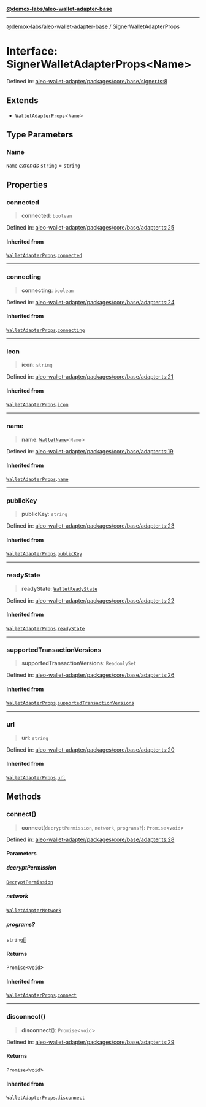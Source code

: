 [**@demox-labs/aleo-wallet-adapter-base**](../README.md)

***

[@demox-labs/aleo-wallet-adapter-base](../README.md) / SignerWalletAdapterProps

# Interface: SignerWalletAdapterProps\<Name\>

Defined in: [aleo-wallet-adapter/packages/core/base/signer.ts:8](https://github.com/demox-labs/aleo-wallet-adapter/blob/818636b4a87a5b81f15303d0099057a3563c844a/packages/core/base/signer.ts#L8)

## Extends

- [`WalletAdapterProps`](WalletAdapterProps.md)\<`Name`\>

## Type Parameters

### Name

`Name` *extends* `string` = `string`

## Properties

### connected

> **connected**: `boolean`

Defined in: [aleo-wallet-adapter/packages/core/base/adapter.ts:25](https://github.com/demox-labs/aleo-wallet-adapter/blob/818636b4a87a5b81f15303d0099057a3563c844a/packages/core/base/adapter.ts#L25)

#### Inherited from

[`WalletAdapterProps`](WalletAdapterProps.md).[`connected`](WalletAdapterProps.md#connected)

***

### connecting

> **connecting**: `boolean`

Defined in: [aleo-wallet-adapter/packages/core/base/adapter.ts:24](https://github.com/demox-labs/aleo-wallet-adapter/blob/818636b4a87a5b81f15303d0099057a3563c844a/packages/core/base/adapter.ts#L24)

#### Inherited from

[`WalletAdapterProps`](WalletAdapterProps.md).[`connecting`](WalletAdapterProps.md#connecting)

***

### icon

> **icon**: `string`

Defined in: [aleo-wallet-adapter/packages/core/base/adapter.ts:21](https://github.com/demox-labs/aleo-wallet-adapter/blob/818636b4a87a5b81f15303d0099057a3563c844a/packages/core/base/adapter.ts#L21)

#### Inherited from

[`WalletAdapterProps`](WalletAdapterProps.md).[`icon`](WalletAdapterProps.md#icon)

***

### name

> **name**: [`WalletName`](../type-aliases/WalletName.md)\<`Name`\>

Defined in: [aleo-wallet-adapter/packages/core/base/adapter.ts:19](https://github.com/demox-labs/aleo-wallet-adapter/blob/818636b4a87a5b81f15303d0099057a3563c844a/packages/core/base/adapter.ts#L19)

#### Inherited from

[`WalletAdapterProps`](WalletAdapterProps.md).[`name`](WalletAdapterProps.md#name-1)

***

### publicKey

> **publicKey**: `string`

Defined in: [aleo-wallet-adapter/packages/core/base/adapter.ts:23](https://github.com/demox-labs/aleo-wallet-adapter/blob/818636b4a87a5b81f15303d0099057a3563c844a/packages/core/base/adapter.ts#L23)

#### Inherited from

[`WalletAdapterProps`](WalletAdapterProps.md).[`publicKey`](WalletAdapterProps.md#publickey)

***

### readyState

> **readyState**: [`WalletReadyState`](../enumerations/WalletReadyState.md)

Defined in: [aleo-wallet-adapter/packages/core/base/adapter.ts:22](https://github.com/demox-labs/aleo-wallet-adapter/blob/818636b4a87a5b81f15303d0099057a3563c844a/packages/core/base/adapter.ts#L22)

#### Inherited from

[`WalletAdapterProps`](WalletAdapterProps.md).[`readyState`](WalletAdapterProps.md#readystate)

***

### supportedTransactionVersions

> **supportedTransactionVersions**: `ReadonlySet`

Defined in: [aleo-wallet-adapter/packages/core/base/adapter.ts:26](https://github.com/demox-labs/aleo-wallet-adapter/blob/818636b4a87a5b81f15303d0099057a3563c844a/packages/core/base/adapter.ts#L26)

#### Inherited from

[`WalletAdapterProps`](WalletAdapterProps.md).[`supportedTransactionVersions`](WalletAdapterProps.md#supportedtransactionversions)

***

### url

> **url**: `string`

Defined in: [aleo-wallet-adapter/packages/core/base/adapter.ts:20](https://github.com/demox-labs/aleo-wallet-adapter/blob/818636b4a87a5b81f15303d0099057a3563c844a/packages/core/base/adapter.ts#L20)

#### Inherited from

[`WalletAdapterProps`](WalletAdapterProps.md).[`url`](WalletAdapterProps.md#url)

## Methods

### connect()

> **connect**(`decryptPermission`, `network`, `programs?`): `Promise`\<`void`\>

Defined in: [aleo-wallet-adapter/packages/core/base/adapter.ts:28](https://github.com/demox-labs/aleo-wallet-adapter/blob/818636b4a87a5b81f15303d0099057a3563c844a/packages/core/base/adapter.ts#L28)

#### Parameters

##### decryptPermission

[`DecryptPermission`](../enumerations/DecryptPermission.md)

##### network

[`WalletAdapterNetwork`](../enumerations/WalletAdapterNetwork.md)

##### programs?

`string`[]

#### Returns

`Promise`\<`void`\>

#### Inherited from

[`WalletAdapterProps`](WalletAdapterProps.md).[`connect`](WalletAdapterProps.md#connect)

***

### disconnect()

> **disconnect**(): `Promise`\<`void`\>

Defined in: [aleo-wallet-adapter/packages/core/base/adapter.ts:29](https://github.com/demox-labs/aleo-wallet-adapter/blob/818636b4a87a5b81f15303d0099057a3563c844a/packages/core/base/adapter.ts#L29)

#### Returns

`Promise`\<`void`\>

#### Inherited from

[`WalletAdapterProps`](WalletAdapterProps.md).[`disconnect`](WalletAdapterProps.md#disconnect)
